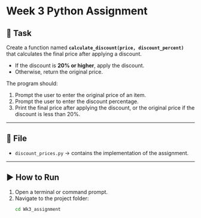 # Week 3 Python Assignment

## 📌 Task
Create a function named **`calculate_discount(price, discount_percent)`** that calculates the final price after applying a discount.  

- If the discount is **20% or higher**, apply the discount.  
- Otherwise, return the original price.  

The program should:  
1. Prompt the user to enter the original price of an item.  
2. Prompt the user to enter the discount percentage.  
3. Print the final price after applying the discount, or the original price if the discount is less than 20%.

---

## 📝 File
- `discount_prices.py` → contains the implementation of the assignment.

---

## ▶️ How to Run
1. Open a terminal or command prompt.  
2. Navigate to the project folder:  
   ```bash
   cd Wk3_assignment
